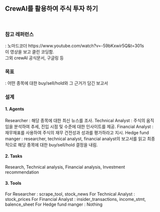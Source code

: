 <div>
<h2>CrewAI를 활용하여 주식 투자 하기</h2>
</div>
<br>

<div>
<h3>참고 레퍼런스</h3>
: 노마드코더 https://www.youtube.com/watch?v=-59bKxwir5Q&t=301s <br>
이 영상을 보고 클린 코딩함. <br>
그외 crewAI 공식문서, 구글링 등 <br>
</div>

<div>
<h3>목표</h3>
: 어떤 종목에 대한 buy/sell/hold와 그 근거가 담긴 보고서
</div>

<div>
<h3>설계</h3>
<h4>1. Agents</h4>
    Researcher : 해당 종목에 대한 최신 뉴스를 조사.
    Technical Analyst  : 주식의 움직임을 분석하여 추세, 진입 시점 및 수준에 대한 인사이트를 제공.
    Financial Analyst : 재무재표를 사용하여 주식의 재무 건전성과 성과를 평가하라고 지시.
    Hedge fund manger :  researcher, technical analyst, financial analyst의 보고서를 읽고 최종적으로 해당 종목에 대한 buy/sell/hold 결정을 내림.
<br>
<h4>2. Tasks</h4>
   Research, Technical analysis, Financial analysis, Investment recommendation
<br>
<h4>3. Tools</h4>
   For Researcher : scrape_tool, stock_news
   For Technical Analyst : stock_prices
   For Financial Analyst : insider_transactions, income_stmt, balence_sheet
   For Hedge fund manger : Nothing
<br>
</div>












